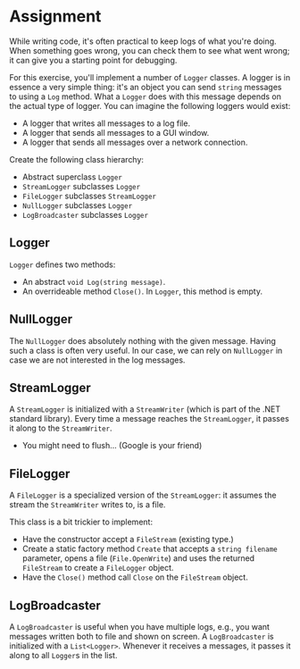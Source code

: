 # Assignment

While writing code, it's often practical to keep logs
of what you're doing. When something goes wrong,
you can check them to see what went wrong;
it can give you a starting point for debugging.

For this exercise, you'll implement a number of `Logger` classes.
A logger is in essence a very simple thing:
it's an object you can send `string` messages to using a `Log` method.
What a `Logger` does with this message depends on the actual
type of logger. You can imagine the following loggers would exist:

* A logger that writes all messages to a log file.
* A logger that sends all messages to a GUI window.
* A logger that sends all messages over a network connection.

Create the following class hierarchy:

* Abstract superclass `Logger`
* `StreamLogger` subclasses `Logger`
* `FileLogger` subclasses `StreamLogger`
* `NullLogger` subclasses `Logger`
* `LogBroadcaster` subclasses `Logger`

## Logger

`Logger` defines two methods:

* An abstract `void Log(string message)`.
* An overrideable method `Close()`. In `Logger`, this method is empty.

## NullLogger

The `NullLogger` does absolutely nothing with the given message.
Having such a class is often very useful. In our case,
we can rely on `NullLogger` in case we are not interested
in the log messages.

## StreamLogger

A `StreamLogger` is initialized with a `StreamWriter` (which is part
of the .NET standard library). Every time a message reaches the
`StreamLogger`, it passes it along to the `StreamWriter`.

* You might need to flush... (Google is your friend)

## FileLogger

A `FileLogger` is a specialized version of the `StreamLogger`:
it assumes the stream the `StreamWriter` writes to, is a file.

This class is a bit trickier to implement:

* Have the constructor accept a `FileStream` (existing type.)
* Create a static factory method `Create` that accepts a `string filename` parameter,
  opens a file (`File.OpenWrite`) and uses the returned `FileStream` to create
  a `FileLogger` object.
* Have the `Close()` method call `Close` on the `FileStream` object.

## LogBroadcaster

A `LogBroadcaster` is useful when you have multiple logs, e.g.,
you want messages written both to file and shown on screen.
A `LogBroadcaster` is initialized with a `List<Logger>`.
Whenever it receives a messages, it passes it along
to all `Logger`s in the list.
